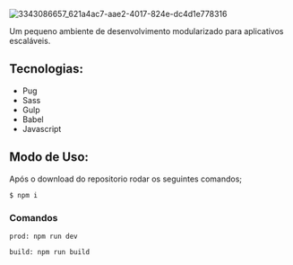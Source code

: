 ![3343086657_621a4ac7-aae2-4017-824e-dc4d1e778316](https://user-images.githubusercontent.com/5796088/87839979-b9124d00-c873-11ea-80e9-483aed3813af.png)


Um pequeno ambiente de desenvolvimento modularizado para aplicativos escaláveis.


## Tecnologias:

- Pug 
- Sass
- Gulp
- Babel
- Javascript


## Modo de Uso:

Após o download do repositorio rodar os seguintes comandos;

```
$ npm i
```
<!--
ou 
```
$ npm i gulp gulp-sass gulp-pug gulp-uglify gulp-autoprefixer gulp-concat browser-sync gulp-babel @babel/core @babel/preset-env
```-->

### Comandos
```
prod: npm run dev
```
```
build: npm run build
```
